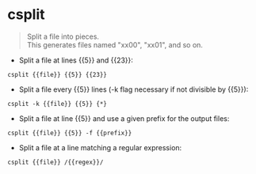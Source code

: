 # csplit

> Split a file into pieces.  
> This generates files named "xx00", "xx01", and so on.

- Split a file at lines {{5}} and {{23}}:

`csplit {{file}} {{5}} {{23}}`

- Split a file every {{5}} lines (-k flag necessary if not divisible by {{5}}):

`csplit -k {{file}} {{5}} {*}`

- Split a file at line {{5}} and use a given prefix for the output files:

`csplit {{file}} {{5}} -f {{prefix}}`

- Split a file at a line matching a regular expression:

`csplit {{file}} /{{regex}}/`
